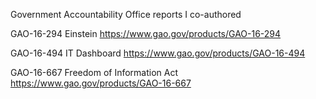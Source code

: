 Government Accountability Office reports I co-authored


GAO-16-294 Einstein
https://www.gao.gov/products/GAO-16-294

GAO-16-494 IT Dashboard
https://www.gao.gov/products/GAO-16-494

GAO-16-667 Freedom of Information Act
https://www.gao.gov/products/GAO-16-667